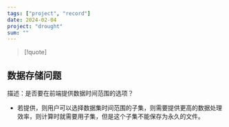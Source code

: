 ```yaml
---
tags: ["project", "record"]
date: 2024-02-04
project: "drought" 
sum: ""
---
```


> [!quote]

## 数据存储问题

描述：是否要在前端提供数据时间范围的选项？
- 若提供，则用户可以选择数据集时间范围的子集，则需要提供更高的数据处理效率，则计算时就需要用子集，但是这个子集不能保存为永久的文件。